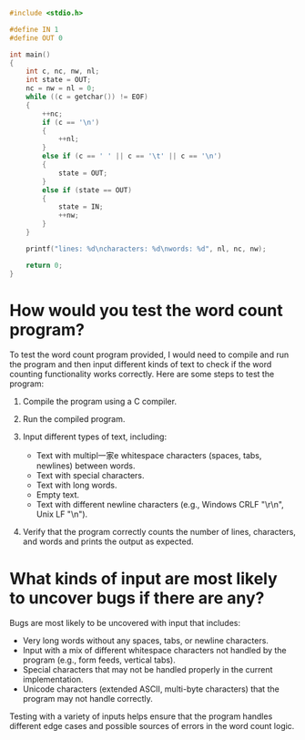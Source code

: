 ```c
#include <stdio.h>

#define IN 1
#define OUT 0

int main()
{
    int c, nc, nw, nl;
    int state = OUT;
    nc = nw = nl = 0;
    while ((c = getchar()) != EOF)
    {
        ++nc;
        if (c == '\n')
        {
            ++nl;
        }
        else if (c == ' ' || c == '\t' || c == '\n')
        {
            state = OUT;
        }
        else if (state == OUT)
        {
            state = IN;
            ++nw;
        }
    }

    printf("lines: %d\ncharacters: %d\nwords: %d", nl, nc, nw);

    return 0;
}
```

# How would you test the word count program?

To test the word count program provided, I would need to compile and run the program and then input different kinds of text to check if the word counting functionality works correctly. Here are some steps to test the program:

1. Compile the program using a C compiler.
2. Run the compiled program.
3. Input different types of text, including:
   - Text with multipl一家e whitespace characters (spaces, tabs, newlines) between words.
   - Text with special characters.
   - Text with long words.
   - Empty text.
   - Text with different newline characters (e.g., Windows CRLF "\r\n", Unix LF "\n").

4. Verify that the program correctly counts the number of lines, characters, and words and prints the output as expected.



# What kinds of input are most likely to uncover bugs if there are any?

Bugs are most likely to be uncovered with input that includes:
- Very long words without any spaces, tabs, or newline characters.
- Input with a mix of different whitespace characters not handled by the program (e.g., form feeds, vertical tabs).
- Special characters that may not be handled properly in the current implementation.
- Unicode characters (extended ASCII, multi-byte characters) that the program may not handle correctly.

Testing with a variety of inputs helps ensure that the program handles different edge cases and possible sources of errors in the word count logic.